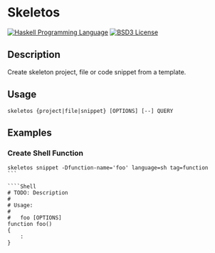 # Skeletos

[![Haskell Programming Language](https://img.shields.io/badge/language-Haskell-blue.svg)][Haskell.org]
[![BSD3 License](http://img.shields.io/badge/license-BSD3-brightgreen.svg)][tl;dr Legal: BSD3]


## Description

Create skeleton project, file or code snippet from a template.


## Usage

````
skeletos {project|file|snippet} [OPTIONS] [--] QUERY
````


## Examples


### Create Shell Function

````
skeletos snippet -Dfunction-name='foo' language=sh tag=function
```

````Shell
# TODO: Description
#
# Usage:
#
#   foo [OPTIONS]
function foo()
{
    :
}
````



[Haskell.org]:
  http://www.haskell.org
  "The Haskell Programming Language"
[tl;dr Legal: BSD3]:
  https://tldrlegal.com/license/bsd-3-clause-license-%28revised%29
  "BSD 3-Clause License (Revised)"
